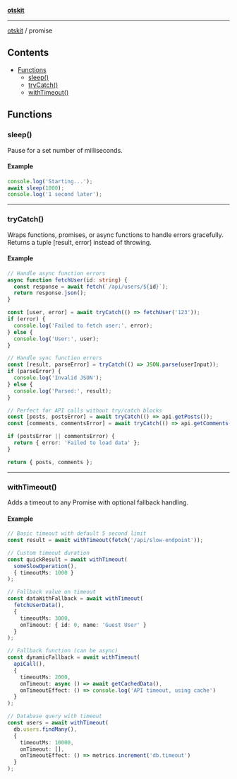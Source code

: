 [**otskit**](README.md)

***

[otskit](README.md) / promise

## Contents

* [Functions](#functions)
  * [sleep()](#sleep)
  * [tryCatch()](#trycatch)
  * [withTimeout()](#withtimeout)

## Functions

### sleep()

Pause for a set number of milliseconds.

#### Example

```ts
console.log('Starting...');
await sleep(1000);
console.log('1 second later');
```

***

### tryCatch()

Wraps functions, promises, or async functions to handle errors gracefully.
Returns a tuple \[result, error] instead of throwing.

#### Example

```ts
// Handle async function errors
async function fetchUser(id: string) {
  const response = await fetch(`/api/users/${id}`);
  return response.json();
}

const [user, error] = await tryCatch(() => fetchUser('123'));
if (error) {
  console.log('Failed to fetch user:', error);
} else {
  console.log('User:', user);
}

// Handle sync function errors
const [result, parseError] = tryCatch(() => JSON.parse(userInput));
if (parseError) {
  console.log('Invalid JSON');
} else {
  console.log('Parsed:', result);
}

// Perfect for API calls without try/catch blocks
const [posts, postsError] = await tryCatch(() => api.getPosts());
const [comments, commentsError] = await tryCatch(() => api.getComments());

if (postsError || commentsError) {
  return { error: 'Failed to load data' };
}

return { posts, comments };
```

***

### withTimeout()

Adds a timeout to any Promise with optional fallback handling.

#### Example

```ts
// Basic timeout with default 5 second limit
const result = await withTimeout(fetch('/api/slow-endpoint'));

// Custom timeout duration
const quickResult = await withTimeout(
  someSlowOperation(),
  { timeoutMs: 1000 }
);

// Fallback value on timeout
const dataWithFallback = await withTimeout(
  fetchUserData(),
  {
    timeoutMs: 3000,
    onTimeout: { id: 0, name: 'Guest User' }
  }
);

// Fallback function (can be async)
const dynamicFallback = await withTimeout(
  apiCall(),
  {
    timeoutMs: 2000,
    onTimeout: async () => await getCachedData(),
    onTimeoutEffect: () => console.log('API timeout, using cache')
  }
);

// Database query with timeout
const users = await withTimeout(
  db.users.findMany(),
  {
    timeoutMs: 10000,
    onTimeout: [],
    onTimeoutEffect: () => metrics.increment('db.timeout')
  }
);
```
